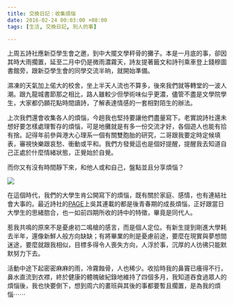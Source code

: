 ```yaml
---
title: 交換日記：收集煩惱
date: 2016-02-24 00:03:00 +08:00
tags: [生活, 交換日記, 別人的事]

---
```


  
  
  
上周五詩社應新亞學生會之邀，到中大擺文學秤骨的攤子。本是一月底的事，卻因其時大雨擱置，延至二月中仍是微雨濃霧天，詩友提著籤文和詩刊乘車登上錢穆圖書館旁，跟新亞學生會的同學交流半晌，就開始準備。  
  
濕凍的天氣加上偌大的校舍，坐上半天人流也不算多，後來我們就等轉堂的一波人潮。跟九龍城書節那之相比，路人雖較少但學術味似乎更濃，儘管不盡是文學院學生，大家都仍願花點時間讀詩，了解表達情感的一套相對陌生的辦法。  
  
上次我們還會收集各人的煩惱，今趟我也堅持要讓他們盡量寫下。老實說詩社還未想好要怎樣處理暫存的煩惱，可是地攤就是有多一份交流才好，各個遊人也能有拾有捨。記得年前參與港大心理系一個有關雙胞胎的研究，二哥跟我要定時定候填表，審視快樂跟哀愁、衝動或平和。我們方發覺這也是個好提醒，提醒我去知道自己正處於什麼情緒狀態，正覺始於自覺。  
  
而你又有沒有時間靜下來，和他人或和自己，盤點並且分享煩惱？  
  
[![](https://2.bp.blogspot.com/-YL8pXVM5as8/VsyCk36eV6I/AAAAAAAAETw/33X03xIjWh0/s400/2016-02-24_00.01.56.jpg)](https://2.bp.blogspot.com/-YL8pXVM5as8/VsyCk36eV6I/AAAAAAAAETw/33X03xIjWh0/s1600/2016-02-24%5F00.01.56.jpg)
  
  
在這個時代，我們的大學生肯公開寫下的煩惱，既有關於家庭、感情，也有連結社會大事的。最近詩社的[PAGE](https://www.facebook.com/Fannoupoem/?fref=ts)上吳其連載的都是後青春期的成長煩惱，正好跟當日大學生的思緒脗合，也一如前四期所收的詩中的特徵，畢竟是同代人。  
  
惹我共鳴的原來不是憂慮初二鳴槍的感言，而是個人定位。有新生提到剛進大學耗去半年，還像新鮮人般方向缺缺；有將畢業的則是憂慮前途，要麼在現實與夢想間迷途，要麼就跟我相似，目標多得令人喪失方向，人浮於事，沉厚的人彷彿只能默默努力下去。  
  
  
活動中途下起密密麻麻的雨，冷霧蝕骨，人也稀少。收拾時我的鼻竇已癢得不行，鼻水直流到衣襟，終於健康的體魄破紀錄地維持了四個多月，我知道吞食過眾人的煩惱後，我也快要倒下，想到周六的畫班與其後的事都要暫且擱置，是為我的煩惱⋯⋯  
  
  
